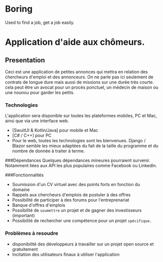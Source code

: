 # Boring
Used to find a job, get a job easily.

# Application d'aide aux chômeurs.

## Presentation
Ceci est une application de petites annonces qui mettra en relation des chercheurs d'emploi et des annonceurs. On ne parle pas ici seulement de contrats de longue dure mais aussi de missions sur une durée très courte. cela peut être un avocat pour un procès ponctuel, un médecin de maison ou une nounou pour garder les petits.

### Technologies
L'application sera disponible sur toutes les plateformes mobiles, PC et Mac, ainsi que via une interface web. 

- [SwuitUI & Kotlin/Java] pour mobile et Mac
- [C# / C++] pour PC   
- Pour le web, toutes les technologies sont les bienvenues. Django / Blazor semble les mieux adaptées du fait de la taille du programme et du nombre de donnée à traiter à terme.

###Dépendances
Quelques dépendances mineures pourraient survenir. Notamment liées aux API les plus populaires comme Facebook ou LinkedIn. 

###Fonctionnalités

- Soumission d'un CV virtuel avec des points forts en fonction du domaine
- Rappels aux chercheurs d'emplois de postuler à des offres
- Possibilité de participer à des forums pour l'entreprenariat
- Banque d'offres d'emplois
- Possibilité de `soumettre` un projet et de gagner des investisseurs (important)
- Possibilité de rechercher une compétence pour un projet `spécifique.`

### Problèmes à resoudre

- disponibilité des développeurs à travailler sur un projet open source et gratuitement
- Incitation des utilisateurs finaux à utiliser l'application

